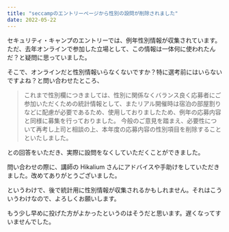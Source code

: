 ```yaml
---
title: "seccampのエントリーページから性別の設問が削除されました"
date: 2022-05-22
---
```


セキュリティ・キャンプのエントリーでは、例年性別情報が収集されています。
ただ、去年オンラインで参加した立場として、この情報は一体何に使われたんだ？と疑問に思っていました。

そこで、オンラインだと性別情報いらなくないですか？特に選考前にはいらないですよね？と問い合わせたところ、

> これまで性別欄につきましては、性別に関係なくバランス良く応募者にご参加いただくための統計情報として、またリアル開催時は宿泊の部屋割りなどに配慮が必要であるため、使用しておりましたため、例年の応募内容と同様に募集を行っておりました。
> 今般のご意見を踏まえ、必要性について再考し上司と相談の上、本年度の応募内容の性別項目を削除することといたしました。

との回答をいただき、実際に設問をなくしていただくことができました。

問い合わせの際に、講師の Hikalium さんにアドバイスや手助けをしていただきました。改めてありがとうございました。

というわけで、後で統計用に性別情報が収集されるかもしれません。それはこういうわけなので、よろしくお願いします。

もう少し早めに投げた方がよかったというのはそうだと思います。遅くなってすいませんでした。
